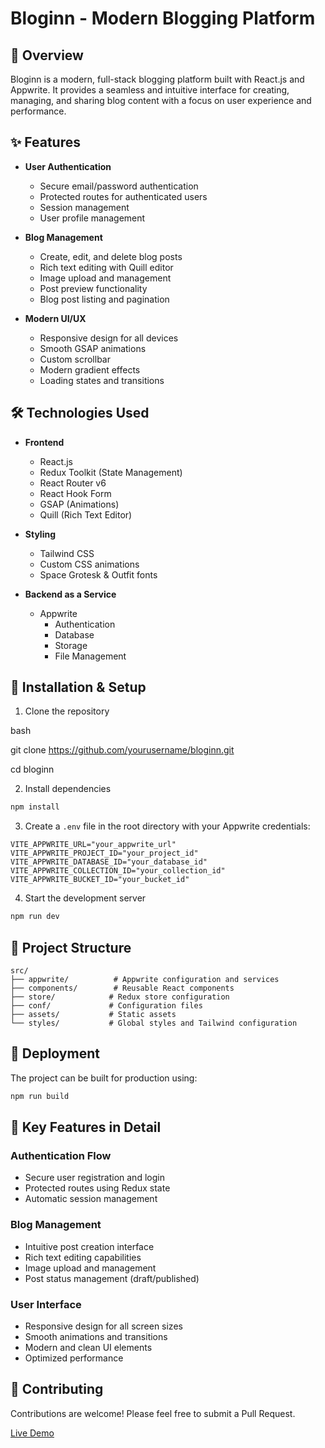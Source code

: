 # Bloginn - Modern Blogging Platform


## 🚀 Overview

Bloginn is a modern, full-stack blogging platform built with React.js and Appwrite. It provides a seamless and intuitive interface for creating, managing, and sharing blog content with a focus on user experience and performance.

## ✨ Features

- **User Authentication**
  - Secure email/password authentication
  - Protected routes for authenticated users
  - Session management
  - User profile management

- **Blog Management**
  - Create, edit, and delete blog posts
  - Rich text editing with Quill editor
  - Image upload and management
  - Post preview functionality
  - Blog post listing and pagination

- **Modern UI/UX**
  - Responsive design for all devices
  - Smooth GSAP animations
  - Custom scrollbar
  - Modern gradient effects
  - Loading states and transitions

## 🛠️ Technologies Used

- **Frontend**
  - React.js
  - Redux Toolkit (State Management)
  - React Router v6
  - React Hook Form
  - GSAP (Animations)
  - Quill (Rich Text Editor)

- **Styling**
  - Tailwind CSS
  - Custom CSS animations
  - Space Grotesk & Outfit fonts

- **Backend as a Service**
  - Appwrite
    - Authentication
    - Database
    - Storage
    - File Management

## 🔧 Installation & Setup

1. Clone the repository

bash

git clone https://github.com/yourusername/bloginn.git

cd bloginn

2. Install dependencies
```bash
npm install
```

3. Create a `.env` file in the root directory with your Appwrite credentials:
```env
VITE_APPWRITE_URL="your_appwrite_url"
VITE_APPWRITE_PROJECT_ID="your_project_id"
VITE_APPWRITE_DATABASE_ID="your_database_id"
VITE_APPWRITE_COLLECTION_ID="your_collection_id"
VITE_APPWRITE_BUCKET_ID="your_bucket_id"
```

4. Start the development server
```bash
npm run dev
```

## 📁 Project Structure
```
src/
├── appwrite/          # Appwrite configuration and services
├── components/        # Reusable React components
├── store/            # Redux store configuration
├── conf/             # Configuration files
├── assets/           # Static assets
└── styles/           # Global styles and Tailwind configuration
```

## 🚀 Deployment

The project can be built for production using:

```bash
npm run build
```

## 🌟 Key Features in Detail

### Authentication Flow
- Secure user registration and login
- Protected routes using Redux state
- Automatic session management

### Blog Management
- Intuitive post creation interface
- Rich text editing capabilities
- Image upload and management
- Post status management (draft/published)

### User Interface
- Responsive design for all screen sizes
- Smooth animations and transitions
- Modern and clean UI elements
- Optimized performance

## 🤝 Contributing

Contributions are welcome! Please feel free to submit a Pull Request.



[Live Demo](https://bloginn.vercel.app/) 
